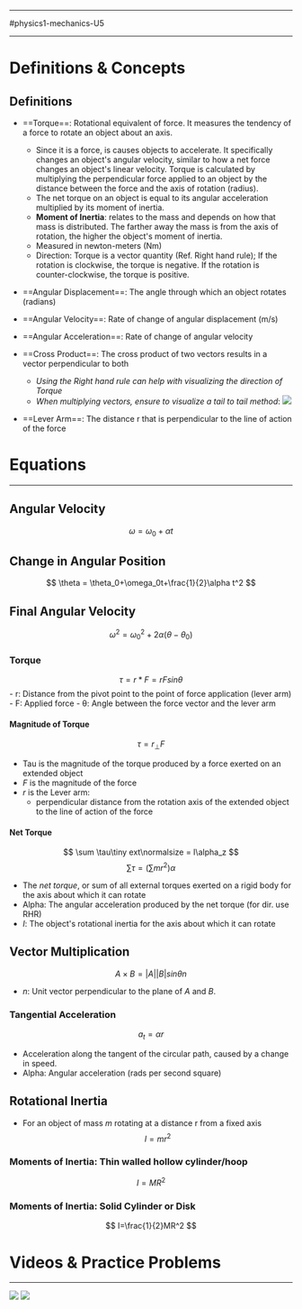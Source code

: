 ___________________________
#physics1-mechanics-U5 
___________________________________
# Definitions & Concepts
## Definitions
- ==Torque==: Rotational equivalent of force. It measures the tendency of a force to rotate an object about an axis.
	- Since it is a force, is causes objects to accelerate. It specifically changes an object's angular velocity, similar to how a net force changes an object's linear velocity. Torque is calculated by multiplying the perpendicular force applied to an object by the distance between the force and the axis of rotation (radius). 
	- The net torque on an object is equal to its angular acceleration multiplied by its moment of inertia. 
	- **Moment of Inertia**: relates to the mass and depends on how that mass is distributed. The farther away the mass is from the axis of rotation, the higher the object's moment of inertia. 
	- Measured in newton-meters (Nm)
	- Direction: Torque is a vector quantity (Ref. Right hand rule); If the rotation is clockwise, the torque is negative. If the rotation is counter-clockwise, the torque is positive. 
- ==Angular Displacement==: The angle through which an object rotates (radians)
- ==Angular Velocity==: Rate of change of angular displacement (m/s)
- ==Angular Acceleration==: Rate of change of angular velocity 
- ==Cross Product==: The cross product of two vectors results in a vector perpendicular to both
	- *Using the Right hand rule can help with visualizing the direction of Torque*
	- *When multiplying vectors, ensure to visualize a tail to tail method*: ![](crossproductconceptual.gif)

- ==Lever Arm==:  The distance r that is perpendicular to the line of action of the force
# Equations
_____________________

## Angular Velocity
$$
	\omega = \omega_0+\alpha t
$$
## Change in Angular Position
$$
	\theta = \theta_0+\omega_0t+\frac{1}{2}\alpha t^2
$$
## Final Angular Velocity 
$$
	\omega^2 = \omega^2_0 + 2\alpha(\theta-\theta_0)
$$
### Torque
$$
	\tau = r * F = rFsin\theta
$$
	- r: Distance from the pivot point to the point of force application (lever arm)
	- F: Applied force
	- θ: Angle between the force vector and the lever arm
#### Magnitude of Torque
$$
	\tau = r_\perp F
$$
- Tau is the magnitude of the torque produced by a force exerted on an extended object
- *F* is the magnitude of the force 
- *r* is the Lever arm:
	- perpendicular distance from the rotation axis of the extended object to the line of action of the force
#### Net Torque
$$
	\sum \tau\tiny ext\normalsize = I\alpha_z 
$$
$$
	\sum \tau = (\sum mr^2)\alpha
$$
- The *net torque*, or sum of all external torques exerted on a rigid body for the axis about which it can rotate
- Alpha: The angular acceleration produced by the net torque (for dir. use RHR)
- *I*: The object's rotational inertia for the axis about which it can rotate
## Vector Multiplication
$$
	A \times B = |A||B|sin\theta n
$$
- *n*: Unit vector perpendicular to the plane of *A* and *B*.
### Tangential Acceleration
$$
	a_t = \alpha r
$$
- Acceleration along the tangent of the circular path, caused by a change in speed.
- Alpha: Angular acceleration (rads per second square)
## Rotational Inertia
- For an object of mass *m* rotating at a distance r from a fixed axis
$$
	I=mr^2
$$
### Moments of Inertia: Thin walled hollow cylinder/hoop
$$
	I = MR^2
$$
### Moments of Inertia: Solid Cylinder or Disk
$$
	I=\frac{1}{2}MR^2
$$
# Videos & Practice Problems

_______________________________

![](https://youtu.be/Ic_wFYu8xVs?si=pmS9GPO_achKJ12v)
![](https://youtu.be/b-HZ1SZPaQw?si=dfBJ9aujq-yEDBuv)



